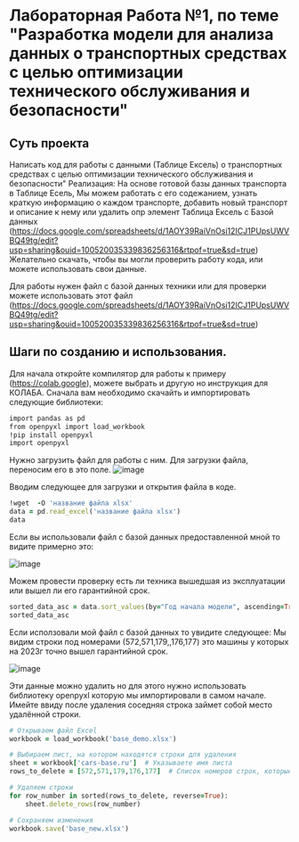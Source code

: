 # Лабораторная Работа №1, по теме "Разработка модели для анализа данных о транспортных средствах с целью оптимизации технического обслуживания и безопасности"
## Суть проекта
Написать код для  работы с данными (Таблице Ексель) о транспортных средствах с целью оптимизации технического обслуживания и безопасности"
 Реализация:
 На основе готовой базы данных транспорта в Таблице Есель, Мы можем работать с его содежанием, узнать краткую информацию о каждом транспорте,  добавить новый транспорт и описание к нему или удалить опр элемент
Таблица Ексель с Базой данных (https://docs.google.com/spreadsheets/d/1AOY39RaiVnOsi12ICJ1PUpsUWVBQ49tg/edit?usp=sharing&ouid=100520035339836256316&rtpof=true&sd=true)
Желательно  скачать, чтобы вы могли проверить работу кода, или можете использовать свои данные.

Для работы нужен файл с базой данных техники или для проверки можете использовать этот файл (https://docs.google.com/spreadsheets/d/1AOY39RaiVnOsi12ICJ1PUpsUWVBQ49tg/edit?usp=sharing&ouid=100520035339836256316&rtpof=true&sd=true)
## Шаги по созданию и использования.
Для начала откройте компилятор для работы к примеру (https://colab.google), можете выбрать и другую но инструкция для КОЛАБА.
Сначала вам необходимо  скачайть и импортировать следующие библиотеки:
```Ruby
import pandas as pd
from openpyxl import load_workbook
!pip install openpyxl
import openpyxl
```
Нужно загрузить файл для работы с ним.
Для загрузки файла, переносим его в это поле.
![image](https://github.com/Vokoon/Laba1_Akimov/assets/120046709/11615305-0946-4884-a06e-f311d9691de2)


Вводим следующее для загрузки и открытия файла в коде.
```Ruby
!wget  -O 'название файла xlsx'
data = pd.read_excel('название файла xlsx')
data
```
Если вы использовали файл с базой данных предоставленной мной то видите примерно это: 

![image](https://github.com/Vokoon/Laba1_Akimov/assets/120046709/ec0449e8-29d7-4cdd-8f78-ca48a27fad77)

Можем провести проверку есть ли техника вышедшая из эксплуатации или вышел ли его гарантийной срок.
```Ruby
sorted_data_asc = data.sort_values(by="Год начала модели", ascending=True)
sorted_data_asc
```
Если исползовали мой файл с базой данных то увидите следующее: Мы видим строки под номерами (572,571,179,,176,177) это машины у которых на 2023г точно вышел гарантийной срок.

![image](https://github.com/Vokoon/Laba1_Akimov/assets/120046709/bf600f70-85b7-472c-848e-a9a41eed97d3)

Эти данные можно удалить но для этого нужно использовать библиотеку openpyxl которую мы импортировали в самом начале.
Имейте ввиду после удаления соседняя строка займет собой место удалённой строки.

```Ruby
# Открываем файл Excel
workbook = load_workbook('base_demo.xlsx')

# Выбираем лист, на котором находятся строки для удаления
sheet = workbook['cars-base.ru']  # Указываете имя листа
rows_to_delete = [572,571,179,176,177]  # Список номеров строк, которые нужно удалить

# Удаляем строки
for row_number in sorted(rows_to_delete, reverse=True):
    sheet.delete_rows(row_number)

# Сохраняем изменения
workbook.save('base_new.xlsx')
```
```Ruby
```
```Ruby
```
